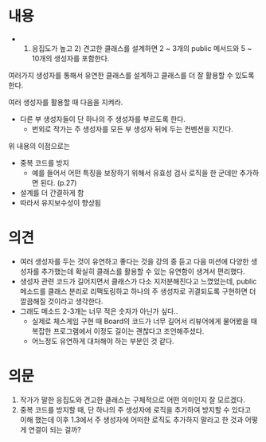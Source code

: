 # 내용

- 1) 응집도가 높고 2) 견고한 클래스를 설계하면 2 ~ 3개의 public 메서드와 5 ~ 10개의 생성자를 포함한다. 

여러가지 생성자를 통해서 유연한 클래스를 설계하고 클래스를 더 잘 활용할 수 있도록 한다. 

여러 생성자를 활용할 때 다음을 지켜라.

- 다른 부 생성자들이 단 하나의 주 생성자를 부르도록 한다.
    - 번외로 작가는 주 생성자를 모든 부 생성자 뒤에 두는 컨벤션을 지킨다.

위 내용의 이점으로는 

- 중복 코드를 방지
    - 예를 들어서 어떤 특징을 보장하기 위해서 유효성 검사 로직을 한 군데만 추가하면 된다. (p.27)
- 설계를 더 간결하게 함
- 따라서 유지보수성이 향상됨

# 의견

- 여러 생성자를 두는 것이 유연하고 좋다는 것을 강의 중 듣고 다음 미션에 다양한 생성자를 추가했는데 확실히 클래스를 활용할 수 있는 유연함이 생겨서 편리했다.
- 생성자 관련 코드가 길어지면서 클래스가 다소 지저분해진다고 느꼈었는데, public 메소드를 클래스 분리로 리팩토링하고 하나의 주 생성자로 귀결되도록 구현하면 더 깔끔해질 것이라고 생각한다.
- 그래도 메소드 2-3개는 너무 적은 숫자가 아닌가 싶다..
    - 실제로 체스게임 구현 때 Board의 코드가 너무 길어서 리뷰어에게 물어봤을 때 복잡한 프로그램에서 이정도 길이는 괜찮다고 조언해주셨다.
    - 어느정도 유연하게 대처해야 하는 부분인 것 같다.

# 의문

1. 작가가 말한 응집도와 견고한 클래스는 구체적으로 어떤 의미인지 잘 모르겠다.
2. 중복 코드를 방지할 때, 단 하나의 주 생성자에 로직을 추가하여 방지할 수 있다고 이해 했는데 이후 1.3에서 주 생성자에 어떠한 로직도 추가하지 말라고 한 것과 어떻게 연결이 되는 걸까?
